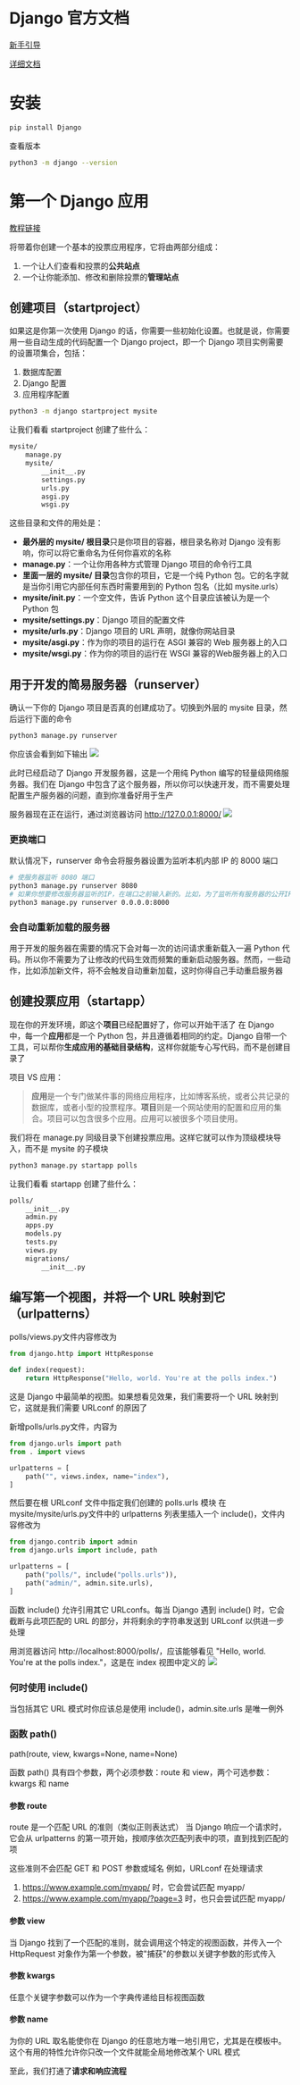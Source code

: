 # Django 官方文档

[新手引导](https://docs.djangoproject.com/zh-hans/4.2/intro/)

[详细文档](https://docs.djangoproject.com/zh-hans/4.2/topics/)

# 安装

```sh
pip install Django
```

查看版本
```sh
python3 -m django --version
```

# 第一个 Django 应用

[教程链接](https://docs.djangoproject.com/zh-hans/4.2/intro/tutorial01/)

将带着你创建一个基本的投票应用程序，它将由两部分组成：
1. 一个让人们查看和投票的**公共站点**
2. 一个让你能添加、修改和删除投票的**管理站点**

## 创建项目（startproject）

如果这是你第一次使用 Django 的话，你需要一些初始化设置。也就是说，你需要用一些自动生成的代码配置一个 Django project，即一个 Django 项目实例需要的设置项集合，包括：
1. 数据库配置
2. Django 配置
3. 应用程序配置

```sh
python3 -m django startproject mysite
```

让我们看看 startproject 创建了些什么：
```sh
mysite/
    manage.py
    mysite/
        __init__.py
        settings.py
        urls.py
        asgi.py
        wsgi.py
```

这些目录和文件的用处是：
- **最外层的 mysite/ 根目录**只是你项目的容器，根目录名称对 Django 没有影响，你可以将它重命名为任何你喜欢的名称
- **manage.py**：一个让你用各种方式管理 Django 项目的命令行工具
- **里面一层的 mysite/ 目录**包含你的项目，它是一个纯 Python 包。它的名字就是当你引用它内部任何东西时需要用到的 Python 包名（比如 mysite.urls）
- **mysite/__init__.py**：一个空文件，告诉 Python 这个目录应该被认为是一个 Python 包
- **mysite/settings.py**：Django 项目的配置文件
- **mysite/urls.py**：Django 项目的 URL 声明，就像你网站目录
- **mysite/asgi.py**：作为你的项目的运行在 ASGI 兼容的 Web 服务器上的入口
- **mysite/wsgi.py**：作为你的项目的运行在 WSGI 兼容的Web服务器上的入口

## 用于开发的简易服务器（runserver）

确认一下你的 Django 项目是否真的创建成功了。切换到外层的 mysite 目录，然后运行下面的命令
```sh
python3 manage.py runserver
```
你应该会看到如下输出
![](resources/2023-10-23-13-55-24.png)

此时已经启动了 Django 开发服务器，这是一个用纯 Python 编写的轻量级网络服务器。我们在 Django 中包含了这个服务器，所以你可以快速开发，而不需要处理配置生产服务器的问题，直到你准备好用于生产

服务器现在正在运行，通过浏览器访问 http://127.0.0.1:8000/ 
![](resources/2023-10-23-13-57-13.png)

### 更换端口

默认情况下，runserver 命令会将服务器设置为监听本机内部 IP 的 8000 端口

```sh
# 使服务器监听 8080 端口
python3 manage.py runserver 8080
# 如果你想要修改服务器监听的IP，在端口之前输入新的。比如，为了监听所有服务器的公开IP（这你运行 Vagrant 或想要向网络上的其它电脑展示你的成果时很有用）
python3 manage.py runserver 0.0.0.0:8000
```

### 会自动重新加载的服务器

用于开发的服务器在需要的情况下会对每一次的访问请求重新载入一遍 Python 代码。所以你不需要为了让修改的代码生效而频繁的重新启动服务器。然而，一些动作，比如添加新文件，将不会触发自动重新加载，这时你得自己手动重启服务器

## 创建投票应用（startapp）

现在你的开发环境，即这个**项目**已经配置好了，你可以开始干活了
在 Django 中，每一个**应用**都是一个 Python 包，并且遵循着相同的约定。Django 自带一个工具，可以帮你**生成应用的基础目录结构**，这样你就能专心写代码，而不是创建目录了

项目 VS 应用：
> **应用**是一个专门做某件事的网络应用程序，比如博客系统，或者公共记录的数据库，或者小型的投票程序。**项目**则是一个网站使用的配置和应用的集合。项目可以包含很多个应用。应用可以被很多个项目使用。

我们将在 manage.py 同级目录下创建投票应用。这样它就可以作为顶级模块导入，而不是 mysite 的子模块
```sh
python3 manage.py startapp polls
```

让我们看看 startapp 创建了些什么：
```sh
polls/
    __init__.py
    admin.py
    apps.py
    models.py
    tests.py
    views.py
    migrations/
        __init__.py
```

## 编写第一个视图，并将一个 URL 映射到它（urlpatterns）

polls/views.py文件内容修改为
```py
from django.http import HttpResponse

def index(request):
    return HttpResponse("Hello, world. You're at the polls index.")
```

这是 Django 中最简单的视图。如果想看见效果，我们需要将一个 URL 映射到它，这就是我们需要 URLconf 的原因了

新增polls/urls.py文件，内容为
```py
from django.urls import path
from . import views

urlpatterns = [
    path("", views.index, name="index"),
]
```

然后要在根 URLconf 文件中指定我们创建的 polls.urls 模块
在mysite/mysite/urls.py文件中的 urlpatterns 列表里插入一个 include()，文件内容修改为
```py
from django.contrib import admin
from django.urls import include, path

urlpatterns = [
    path("polls/", include("polls.urls")),
    path("admin/", admin.site.urls),
]
```
函数 include() 允许引用其它 URLconfs。每当 Django 遇到 include() 时，它会截断与此项匹配的 URL 的部分，并将剩余的字符串发送到 URLconf 以供进一步处理

用浏览器访问 http://localhost:8000/polls/，应该能够看见 "Hello, world. You're at the polls index."，这是在 index 视图中定义的
![](resources/2023-10-23-14-28-21.png)

### 何时使用 include()

当包括其它 URL 模式时你应该总是使用 include()，admin.site.urls 是唯一例外

### 函数 path()

path(route, view, kwargs=None, name=None)

函数 path() 具有四个参数，两个必须参数：route 和 view，两个可选参数：kwargs 和 name

#### 参数 route

route 是一个匹配 URL 的准则（类似正则表达式）
当 Django 响应一个请求时，它会从 urlpatterns 的第一项开始，按顺序依次匹配列表中的项，直到找到匹配的项

这些准则不会匹配 GET 和 POST 参数或域名
例如，URLconf 在处理请求 
1. https://www.example.com/myapp/ 时，它会尝试匹配 myapp/
2. https://www.example.com/myapp/?page=3 时，也只会尝试匹配 myapp/

#### 参数 view

当 Django 找到了一个匹配的准则，就会调用这个特定的视图函数，并传入一个 HttpRequest 对象作为第一个参数，被"捕获"的参数以关键字参数的形式传入

#### 参数 kwargs

任意个关键字参数可以作为一个字典传递给目标视图函数

#### 参数 name

为你的 URL 取名能使你在 Django 的任意地方唯一地引用它，尤其是在模板中。这个有用的特性允许你只改一个文件就能全局地修改某个 URL 模式

至此，我们打通了**请求和响应流程**
